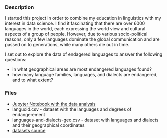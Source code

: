 ### Description

I started this project in order to combine my education in linguistics with my interest in data science. I find it fascinating that there are over 6000 languages in the world, each expressing the world view and cultural aspects of a group of people. However, due to various socio-political reasons, only a few languages dominate the global communication and are passed on to generations, while many others die out in time. 

I set out to explore the data of endagered languages to answer the following questions:
- in what geographical areas are most endangered languages found?
- how many language families, languages, and dialects are endangered, and to what extent?

### Files
- [Jupyter Notebook with the data analysis](https://github.com/lorenanda/world-languages/blob/master/world%20languages.ipynb)
- languoid.csv - dataset with the languages and degrees of endangerement
- languages-and-dialects-geo.csv - dataset with languages and dialects and their geographical coordinates
- [datasets source](https://www.kaggle.com/rtatman/world-language-family-map)

